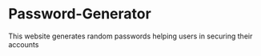 # Password-Generator
This website generates random passwords helping users in securing their accounts
